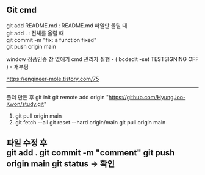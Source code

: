 ## Git cmd
git add README.md : README.md 파일만 올릴 때    
git add . : 전체를 올릴 때  
git commit -m "fix: a function fixed"   
git push origin main    

window 정품인증 창 없애기
cmd 관리자 실행 - ( bcdedit -set TESTSIGNING OFF ) - 재부팅

https://engineer-mole.tistory.com/75

---------------------------------------------------------------------
폴더 만든 후 
git init
git remote add origin "https://github.com/HyungJoo-Kwon/study.git"

1. git pull origin main
2. git fetch --all
   git reset --hard origin/main
   git pull origin main

파일 수정 후   
git add .
git commit -m "comment"
git push origin main 
git status → 확인
---------------------------------------------------------------------
